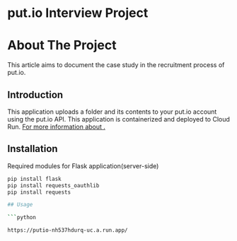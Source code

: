 # put.io Interview Project


# About The Project

This article aims to document the case study in the recruitment process of put.io.

## Introduction
This application uploads a folder and its contents to your put.io account using the put.io API.
This application is containerized and deployed to Cloud Run. [For more information about .](https://cloud.google.com/sdk/gcloud/reference/run/deploy) 
## Installation
Required modules for Flask application(server-side)
```bash
pip install flask
pip install requests_oauthlib
pip install requests

## Usage

```python

https://putio-nh537hdurq-uc.a.run.app/
